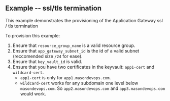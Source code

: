 ## Example -- ssl/tls termination

This example demonstrates the provisioning of the Application Gateway ssl / tls termination

To provision this example:

1. Ensure that `resource_group_name` is a valid resource group.
1. Ensure that `app_gateway_subnet_id` is the id of a valid subnet (reccomended size `/24` for ease).
1. Ensure that `key_vault_id` is valid.
1. Ensure that you have two certificates in the keyvault: `app1-cert` and `wildcard-cert`.
   - `app1-cert` is only for `app1.masondevops.com`.
   - `wildcard-cert` works for any subdomain one level below `masondevops.com`. So `app2.masondevops.com` and `app3.masondevops.com` would work.
